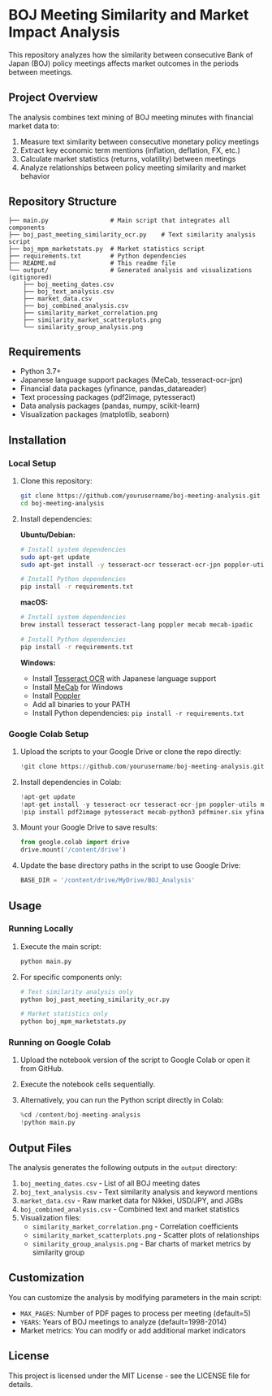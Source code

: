 # BOJ Meeting Similarity and Market Impact Analysis

This repository analyzes how the similarity between consecutive Bank of Japan (BOJ) policy meetings affects market outcomes in the periods between meetings.

## Project Overview

The analysis combines text mining of BOJ meeting minutes with financial market data to:

1. Measure text similarity between consecutive monetary policy meetings
2. Extract key economic term mentions (inflation, deflation, FX, etc.)
3. Calculate market statistics (returns, volatility) between meetings
4. Analyze relationships between policy meeting similarity and market behavior

## Repository Structure

```
├── main.py                 # Main script that integrates all components
├── boj_past_meeting_similarity_ocr.py    # Text similarity analysis script
├── boj_mpm_marketstats.py  # Market statistics script
├── requirements.txt        # Python dependencies
├── README.md               # This readme file
└── output/                 # Generated analysis and visualizations (gitignored)
    ├── boj_meeting_dates.csv
    ├── boj_text_analysis.csv
    ├── market_data.csv
    ├── boj_combined_analysis.csv
    ├── similarity_market_correlation.png
    ├── similarity_market_scatterplots.png
    └── similarity_group_analysis.png
```

## Requirements

- Python 3.7+
- Japanese language support packages (MeCab, tesseract-ocr-jpn)
- Financial data packages (yfinance, pandas_datareader)
- Text processing packages (pdf2image, pytesseract)
- Data analysis packages (pandas, numpy, scikit-learn)
- Visualization packages (matplotlib, seaborn)

## Installation

### Local Setup

1. Clone this repository:
   ```bash
   git clone https://github.com/yourusername/boj-meeting-analysis.git
   cd boj-meeting-analysis
   ```

2. Install dependencies:
   
   **Ubuntu/Debian:**
   ```bash
   # Install system dependencies
   sudo apt-get update
   sudo apt-get install -y tesseract-ocr tesseract-ocr-jpn poppler-utils mecab libmecab-dev mecab-ipadic-utf8
   
   # Install Python dependencies
   pip install -r requirements.txt
   ```
   
   **macOS:**
   ```bash
   # Install system dependencies
   brew install tesseract tesseract-lang poppler mecab mecab-ipadic
   
   # Install Python dependencies
   pip install -r requirements.txt
   ```
   
   **Windows:**
   - Install [Tesseract OCR](https://github.com/UB-Mannheim/tesseract/wiki) with Japanese language support
   - Install [MeCab](https://taku910.github.io/mecab/) for Windows
   - Install [Poppler](https://blog.alivate.com.au/poppler-windows/)
   - Add all binaries to your PATH
   - Install Python dependencies: `pip install -r requirements.txt`

### Google Colab Setup

1. Upload the scripts to your Google Drive or clone the repo directly:

   ```python
   !git clone https://github.com/yourusername/boj-meeting-analysis.git
   ```

2. Install dependencies in Colab:

   ```python
   !apt-get update
   !apt-get install -y tesseract-ocr tesseract-ocr-jpn poppler-utils mecab libmecab-dev mecab-ipadic-utf8
   !pip install pdf2image pytesseract mecab-python3 pdfminer.six yfinance pandas-datareader scikit-learn
   ```

3. Mount your Google Drive to save results:

   ```python
   from google.colab import drive
   drive.mount('/content/drive')
   ```

4. Update the base directory paths in the script to use Google Drive:

   ```python
   BASE_DIR = '/content/drive/MyDrive/BOJ_Analysis'
   ```

## Usage

### Running Locally

1. Execute the main script:

   ```bash
   python main.py
   ```

2. For specific components only:

   ```bash
   # Text similarity analysis only
   python boj_past_meeting_similarity_ocr.py
   
   # Market statistics only
   python boj_mpm_marketstats.py
   ```

### Running on Google Colab

1. Upload the notebook version of the script to Google Colab or open it from GitHub.

2. Execute the notebook cells sequentially.

3. Alternatively, you can run the Python script directly in Colab:

   ```python
   %cd /content/boj-meeting-analysis
   !python main.py
   ```

## Output Files

The analysis generates the following outputs in the `output` directory:

1. `boj_meeting_dates.csv` - List of all BOJ meeting dates
2. `boj_text_analysis.csv` - Text similarity analysis and keyword mentions
3. `market_data.csv` - Raw market data for Nikkei, USD/JPY, and JGBs
4. `boj_combined_analysis.csv` - Combined text and market statistics
5. Visualization files:
   - `similarity_market_correlation.png` - Correlation coefficients
   - `similarity_market_scatterplots.png` - Scatter plots of relationships
   - `similarity_group_analysis.png` - Bar charts of market metrics by similarity group

## Customization

You can customize the analysis by modifying parameters in the main script:

- `MAX_PAGES`: Number of PDF pages to process per meeting (default=5)
- `YEARS`: Years of BOJ meetings to analyze (default=1998-2014)
- Market metrics: You can modify or add additional market indicators

## License

This project is licensed under the MIT License - see the LICENSE file for details.

